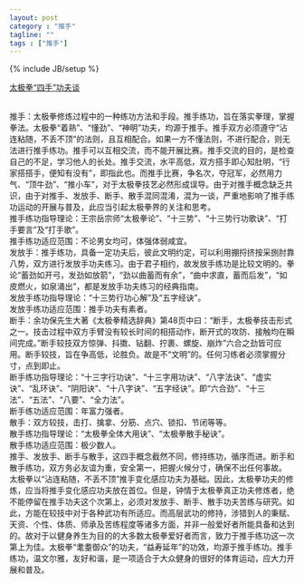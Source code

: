 ```yaml
---
layout: post
category : "推手"
tagline: ""
tags : ["推手"]
---
```

{% include JB/setup %}

[太极拳“四手”功夫谈](http://mp.weixin.qq.com/s?__biz=MzA4MjA4OTkzNQ==&mid=200855342&idx=1&sn=c273a1539e2e17ebadd3f8f4bc7e7067&key=79cf83ea5128c3e56128b3946e62addb6b74b3915a60c69646f95d05d900c892ddd251c0e7e5423ba86a726a993ff4d0&ascene=0&uin=MTE3OTExMjE0MQ%3D%3D&devicetype=iMac+MacBookPro11%2C1+OSX+OSX+10.10+build(14A389)&version=11020012&pass_ticket=48xy2qwuELYjWREMKF7Ewza0ceaEo2RVPMOPuLZ5p9HDmQ7JGPzyeFTFLMfxZ7Mt)

<br>  推手：太极拳修炼过程中的一种练功方法和手段。推手练功，旨在落实拳理，掌握拳法。太极拳“着熟”、“懂劲”、“神明”功夫，均源于推手。推手双方必须遵守“沾连粘随，不丢不顶”的法则，且互相配合。如果一方不懂法则，不进行配合，则无法进行推手练功。推手可以互相交流，而不能开展比赛。推手交流的目的，是检查自己的不足，学习他人的长处。推手交流，水平高低，双方搭手即心知肚明，“行家搭搭手，便知有没有”，即指此也。而推手比赛，争名次，夺冠军，必然用力气、“顶牛劲”、“推小车”，对于太极拳技艺必然形成误导。由于对推手概念缺乏共识，由于对推手、发放手、断手、散手混同混淆，混为一谈，严重地影响了推手练功运动的开展与普及，此应当引起太极拳界的关注和思考。
<br>  推手练功指导理论：王宗岳宗师“太极拳论”、“十三势”、“十三势行功歌诀”、“打手要言”及“打手歌”。
<br>  推手练功适应范围：不论男女均可，体强体弱咸宜。
<br>  发放手：推手练功，具备一定功夫后，彼此文明约定，可以利用掤捋挤按采捌肘靠八势，双方进行发放手功夫练习。由于君子相约，故发放手练功是比较文明的。拳论“蓄劲如开弓，发劲如放箭”，“劲以曲蓄而有余”，“曲中求直，蓄而后发”，“如皮燃火，如泉涌出”，都是发放手功夫练习的经典指南。
<br>  发放手练功指导理论：“十三势行功心解”及“五字经诀”。
<br>  发放手练功适应范围：推手功夫有素者。
<br>  断手：余功保先生大著《太极拳精选辞典》第48页中曰：“断手，太极拳技击形式之一。技击过程中双方手臂没有较长时间的相搭动作，断开式的攻防、接触均在瞬间完成。”断手较技双方惊弹、抖擞、钻翻、拧裹、螺旋、崩炸”六合之劲皆可应用。断手较技，旨在争高低，论胜负。故是不“文明”的。任何习练者必须掌握分寸，点到即止。
<br>  断手练功指导理论：“十三字行功诀”、“十三字用功诀”、“八字法诀”、“虚实诀”、“乱环诀”、“阴阳诀”、“十八字诀”、“五字经诀”。即“六合劲”、“十三法”、“五法”、“八要”、“全力法”。
<br>  断手练功适应范围：年富力强者。
<br>  散手：双方较技，击打、擒拿、分筋、点穴、锁扣、节闭等等。
<br>  散手练功指导理论：“太极拳全体大用诀”、“太极拳散手秘诀”。
<br>  散手练功适应范围：极少数人。
<br>  推手、发放手、断手与散手，这四手概念截然不同，修持练功，循序而进。断手和散手练功，双方务必友谊为重，安全第一，把握火候分寸，确保不出任何事故。
<br>  太极拳以“沾连粘随，不丢不顶”推手变化感应功夫为基础。因此，太极拳功夫的修炼，应当将推手变化感应功夫放在首位。但是，钟情于太极拳真正功夫修炼者，绝不能停留在推手功夫这个次第上，必须对发放手、断手、散手功夫苦练与研究。如此，方能在较技中对于各种武功有所适应。而高层武功的修持，涉猎到人的秉赋、天资、个性、体质、师承及苦练程度等诸多方面，并非一般爱好者所能具备和达到的。故对于以健身养生为目的的大多数太极拳爱好者而言，致力于推手练功这一次第上为佳。太极拳“耄耋御众”的功夫，“益寿延年”的功效，均源于推手练功。推手练功，温文尔雅，友好和谐，是一项适合于大众健身的很好的体育运动，应大力开展和普及。